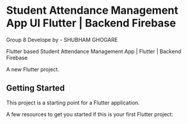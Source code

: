 # Student Attendance Management App UI Flutter | Backend Firebase
Group 8 
Develope by - SHUBHAM GHOGARE

Flutter based Student Attendance Management App | Flutter | Backend Firebase

A new Flutter project.

## Getting Started

This project is a starting point for a Flutter application.

A few resources to get you started if this is your first Flutter project:

